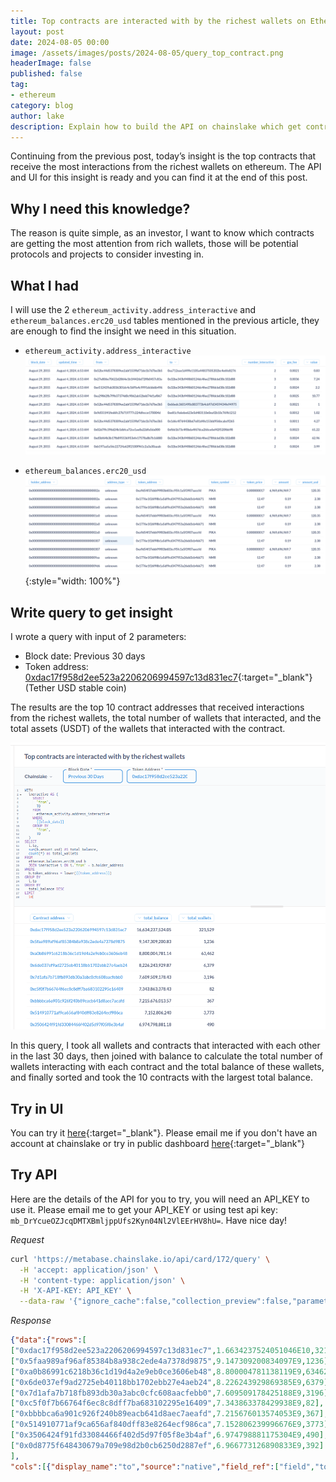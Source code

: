 ```yaml
---
title: Top contracts are interacted with by the richest wallets on Ethereum
layout: post
date: 2024-08-05 00:00
image: /assets/images/posts/2024-08-05/query_top_contract.png
headerImage: false
published: false
tag:
- ethereum
category: blog
author: lake
description: Explain how to build the API on chainslake which get contracts are interacted with by the richest wallets on Ethereum
---
```


Continuing from the previous post, today’s insight is the top contracts that receive the most interactions from the richest wallets on ethereum. The API and UI for this insight is ready and you can find it at the end of this post.

## Why I need this knowledge?

The reason is quite simple, as an investor, I want to know which contracts are getting the most attention from rich wallets, those will be potential protocols and projects to consider investing in.

## What I had

I will use the 2 `ethereum_activity.address_interactive` and `ethereum_balances.erc20_usd` tables mentioned in the previous article, they are enough to find the insight we need in this situation.

- `ethereum_activity.address_interactive`
![Activity Address Interactive](/assets/images/posts/2024-08-04/activity_address_interactive.png)

- `ethereum_balances.erc20_usd`
![Balances ERC20 USD](/assets/images/posts/2024-08-04/balances.erc20_usd.png){:style="width: 100%"}

## Write query to get insight

I wrote a query with input of 2 parameters:

  - Block date: Previous 30 days
  - Token address: [0xdac17f958d2ee523a2206206994597c13d831ec7](https://etherscan.io/address/0xdac17f958d2ee523a2206206994597c13d831ec7){:target="_blank"} (Tether USD stable coin)

The results are the top 10 contract addresses that received interactions from the richest wallets, the total number of wallets that interacted, and the total assets (USDT) of the wallets that interacted with the contract.

![Query top contracts](/assets/images/posts/2024-08-05/query_top_contract.png)

In this query, I took all wallets and contracts that interacted with each other in the last 30 days, then joined with balance to calculate the total number of wallets interacting with each contract and the total balance of these wallets, and finally sorted and took the 10 contracts with the largest total balance.

## Try in UI

You can try it [here](https://metabase.chainslake.io/question/172-top-contracts-are-interacted-with-by-the-richest-wallets){:target="_blank"}. Please email me if you don't have an account at chainslake or try in public dashboard [here](https://metabase.chainslake.io/public/dashboard/63a610b0-7957-4860-96fa-71a6c14dc78c){:target="_blank"}

## Try API

Here are the details of the API for you to try, you will need an API_KEY to use it. Please email me to get your API_KEY or using test api key: `mb_DrYcueOZJcqDMTXBmljppUfs2Kyn04Nl2VlEErHV8hU=`. Have nice day!

*Request*

```sh
curl 'https://metabase.chainslake.io/api/card/172/query' \
  -H 'accept: application/json' \
  -H 'content-type: application/json' \
  -H 'X-API-KEY: API_KEY' \
  --data-raw '{"ignore_cache":false,"collection_preview":false,"parameters":[{"id":"fe72eb56-d774-4472-a465-727e4722f6aa","type":"date/all-options","value":"past30days","target":["dimension",["template-tag","block_date"]]},{"id":"ecb92861-4133-4425-858b-0a2be7d73521","type":"category","value":"0xdac17f958d2ee523a2206206994597c13d831ec7","target":["variable",["template-tag","token_address"]]}]}'
```

*Response*

```json
{"data":{"rows":[
["0xdac17f958d2ee523a2206206994597c13d831ec7",1.6634237524051046E10,321529],
["0x5faa989af96af85384b8a938c2ede4a7378d9875",9.147309200834097E9,1236],
["0xa0b86991c6218b36c1d19d4a2e9eb0ce3606eb48",8.800004781138119E9,63462],
["0x6de037ef9ad2725eb40118bb1702ebb27e4aeb24",8.226243929869385E9,6379],
["0x7d1afa7b718fb893db30a3abc0cfc608aacfebb0",7.609509178425188E9,3196],
["0xc5f0f7b66764f6ec8c8dff7ba683102295e16409",7.343863378429938E9,82],
["0xbbbbca6a901c926f240b89eacb641d8aec7aeafd",7.215676013574053E9,367],
["0x514910771af9ca656af840dff83e8264ecf986ca",7.152806239996676E9,3773],
["0x3506424f91fd33084466f402d5d97f05f8e3b4af",6.974798881175304E9,490],
["0x0d8775f648430679a709e98d2b0cb6250d2887ef",6.966773126890833E9,392]
],
"cols":[{"display_name":"to","source":"native","field_ref":["field","to",{"base-type":"type/Text"}],"name":"to","base_type":"type/Text","effective_type":"type/Text"},{"display_name":"total_balance","source":"native","field_ref":["field","total_balance",{"base-type":"type/Float"}],"name":"total_balance","base_type":"type/Float","effective_type":"type/Float"},{"display_name":"total_wallets","source":"native","field_ref":["field","total_wallets",{"base-type":"type/BigInteger"}],"name":"total_wallets","base_type":"type/BigInteger","effective_type":"type/BigInteger"}]}}
```